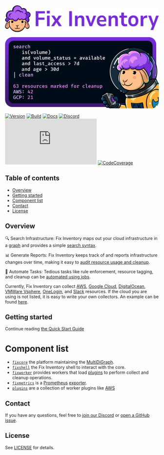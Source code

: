 <p align="center"><picture><source media="(prefers-color-scheme: dark)" srcset="/misc/fixinventory_200-darkmode.png"><source media="(prefers-color-scheme: light)" srcset="/misc/fixinventory_200-lightmode.png"><img alt="Fix Inventory" src="/misc/fixinventory_200-lightmode.png"></picture></p>

<p align="center"><img src="/misc/fixinventory_banner.png"/></p>

[![Version](https://img.shields.io/github/v/tag/someengineering/fixinventory?label=latest)](https://github.com/someengineering/fixinventory/tags/)
[![Build](https://img.shields.io/github/actions/workflow/status/someengineering/fixinventory/docker-build.yml)](https://github.com/someengineering/fixinventory/commits/main)
[![Docs](https://img.shields.io/badge/docs-latest-<COLOR>.svg)](https://inventory.fix.security/docs)
[![Discord](https://img.shields.io/discord/778029408132923432?label=discord)](https://discord.gg/fixsecurity)
[![Known Vulnerabilities](https://img.shields.io/snyk/vulnerabilities/github/someengineering/fixinventory/requirements.txt)](https://app.snyk.io/org/some-engineering-inc./projects)
[![CodeCoverage](https://codecov.io/gh/someengineering/fixinventory/graph/badge.svg?token=ZEZW5JAR5J)](https://codecov.io/gh/someengineering/fixinventory)

## Table of contents

* [Overview](#overview)
* [Getting started](#getting-started)
* [Component list](#component-list)
* [Contact](#contact)
* [License](#license)


## Overview
🔍 Search Infrastructure: Fix Inventory maps out your cloud infrastructure in a [graph](https://inventory.fix.security/concepts/asset-inventory-graph) and provides a simple [search syntax](https://inventory.fix.security/docs/concepts/search).

📊 Generate Reports: Fix Inventory keeps track of and reports infrastructure changes over time, making it easy to [audit resource usage and cleanup](https://inventory.fix.security/docs/concepts/cloud-data-sync).

🤖 Automate Tasks: Tedious tasks like rule enforcement, resource tagging, and cleanup can be [automated using jobs](https://inventory.fix.security/docs/concepts/automation).

Currently, Fix Inventory can collect [AWS](plugins/aws), [Google Cloud](plugins/gcp), [DigitalOcean](plugins/digitalocean), [VMWare Vsphere](plugins/vsphere), [OneLogin](plugins/onelogin), and [Slack](plugins/slack) resources. If the cloud you are using is not listed, it is easy to write your own collectors. An example can be found [here](plugins/example_collector).

## Getting started

Continue reading [the Quick Start Guide](https://inventory.fix.security/docs/getting-started/)


# Component list
- [`fixcore`](fixcore) the platform maintaining the [MultiDiGraph](https://en.wikipedia.org/wiki/Multigraph#Directed_multigraph_(edges_with_own_identity)).
- [`fixshell`](fixshell) the Fix Inventory shell to interact with the core.
- [`fixworker`](fixworker) provides workers that load [plugins](plugins) to perform collect and cleanup operations.
- [`fixmetrics`](fixmetrics) is a [Prometheus](https://prometheus.io/) [exporter](https://prometheus.io/docs/instrumenting/exporters/).
- [`plugins`](plugins) are a collection of worker plugins like [AWS](plugins/aws)


## Contact
If you have any questions, feel free to [join our Discord](https://discord.gg/fixsecurity) or [open a GitHub issue](https://github.com/someengineering/fixinventory/issues/new).


## License
See [LICENSE](LICENSE) for details.
